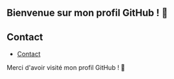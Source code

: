 ## Bienvenue sur mon profil GitHub ! 👋


## Contact

- [Contact](https://virgill-e.com/)

Merci d'avoir visité mon profil GitHub ! 🙌
